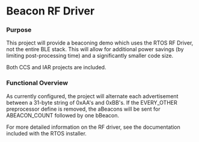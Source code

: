 Beacon RF Driver
====================
### Purpose
This project will provide a beaconing demo which uses the RTOS RF Driver, not the entire BLE stack.  This will allow for additional power savings (by limiting post-processing time) and a significantly smaller code size.

Both CCS and IAR projects are included.

### Functional Overview
As currently configured, the project will alternate each advertisement between a 31-byte string of 0xAA's and 0xBB's. If the EVERY_OTHER preprocessor define is removed, the aBeacons will be sent for ABEACON_COUNT followed by one bBeacon.

For more detailed information on the RF driver, see the documentation included with the RTOS installer.


